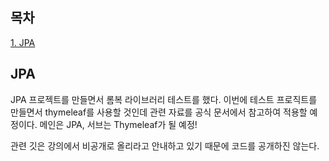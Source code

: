 ## 목차
[1. JPA](#jpa)   

## JPA
JPA 프로젝트를 만들면서 롬복 라이브러리 테스트를 했다. 이번에 테스트 프로직트를 만들면서 thymeleaf를 사용할 것인데 관련 자료를 공식 문서에서 참고하여 적용할 예정이다. 메인은 JPA, 서브는 Thymeleaf가 될 예정!

관련 깃은 강의에서 비공개로 올리라고 안내하고 있기 때문에 코드를 공개하진 않는다.